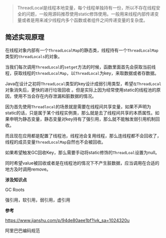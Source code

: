 > ThreadLocal是线程本地变量，每个线程单独持有一份，所以不存在线程安全的问题，一般用源码推荐使用static修饰使用。一般用来线程内部传递变量或者是用来减少线程内多个函数或者组件之间传递变量的复杂度。

## 简述实现原理

在线程对象内部有一个`ThreadLocalMap`的静态类，线程持有一个`ThreadLocalMap`类型的`threadLocals`的对象。

当我们每次调用`ThreadLocal`的`setget`方法的时候，函数里面首先会获取当前线程，获取线程的`threadLocalMap`，以`ThreadLocal`为key，来取数据或者存数据。

Java在设计之初将`ThreadLocal`类型的key设计成弱引用类型，希望`在ThreadLocal`对象消失后，更快的进行垃圾回收 。但是实际上因为经常使用static的线程池的原因，使用不当会存在内存泄漏和脏数据的情况。

因为首先使用`Threadlocal`的场景就是需要在线程间共享变量，如果不声明为static的话，只是属于某个线程实例类，那么就是去了线程间共享的本质属性。如果申明为静态变量，静态变量对key持有了强引用，那么就不能触发弱引用机制回收。

而且现在应用都是配置了线程池，线程池会复用线程，那么连线程都不会回收了，线程的成员变量`ThreadLocalMap`自然也不会被回收。

如果希望触发GC回收Key，那么需要手动将static修饰的`ThreadLoal`设置为null。

同时希望value被回收或者是在线程池的情况下不产生脏数据，应当调用在合适的地方及时调用remove。



**涉及知识点**

GC Roots

强引用，软引用，弱引用，虚引用

**参考**

https://www.jianshu.com/p/94de80aee1bf?ivk_sa=1024320u

阿里巴巴编码规范